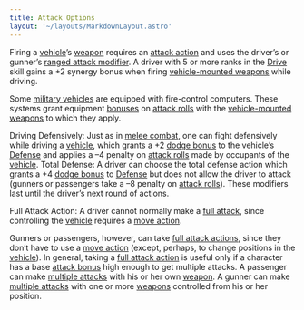 ```yaml
---
title: Attack Options
layout: '~/layouts/MarkdownLayout.astro'
---
```

Firing a [vehicle](/modern.d20.srd/equipment/equipment.vehicles)’s
[weapon](/modern.d20.srd/equipment/military.vehicles) requires an [attack action](/modern.d20.srd/combat/attack.actions) and uses the driver’s or
gunner’s [ranged attack modifier](/modern.d20.srd/combat/attack.bonus). A
driver with 5 or more ranks in the [Drive](/modern.d20.srd/skills/drive) skill
gains a +2 synergy bonus when firing [vehicle-mounted weapons](/modern.d20.srd/equipment/military.vehicles) while driving.

Some [military vehicles](/modern.d20.srd/equipment/military.vehicles) are
equipped with fire-control computers. These systems grant equipment
[bonuses](/modern.d20.srd/combat/attack.bonus) on [attack rolls](/modern.d20.srd/combat/attack.roll) with the [vehicle-mounted weapons](/modern.d20.srd/equipment/military.vehicles) to which they apply.

Driving Defensively: Just as in [melee combat](/modern.d20.srd/combat),
one can fight defensively while driving a
[vehicle](/modern.d20.srd/equipment/equipment.vehicles), which grants a +2
[dodge bonus](/modern.d20.srd/combat/defense) to the vehicle’s
[Defense](/modern.d20.srd/combat/defense) and applies a –4 penalty on [attack rolls](/modern.d20.srd/combat/attack.roll) made by occupants of the
[vehicle](/modern.d20.srd/equipment/military.vehicles). Total Defense: A
driver can choose the total defense action which grants a +4 [dodge bonus](/modern.d20.srd/combat/defense) to
[Defense](/modern.d20.srd/combat/defense) but does not allow the driver to
attack (gunners or passengers take a –8 penalty on [attack rolls](/modern.d20.srd/combat/attack.roll)). These modifiers last until the
driver’s next round of actions.

Full Attack Action: A driver cannot normally make a [full attack](/modern.d20.srd/combat/full.round.actions), since controlling the
[vehicle](/modern.d20.srd/equipment/military.vehicles) requires a [move action](/modern.d20.srd/combat/move.actions).

Gunners or passengers, however, can take [full attack actions](/modern.d20.srd/combat/full.round.actions), since they don’t have to
use a [move action](/modern.d20.srd/combat/move.actions) (except, perhaps, to
change positions in the
[vehicle](/modern.d20.srd/equipment/equipment.vehicles)). In general, taking a
[full attack action](/modern.d20.srd/combat/full.round.actions) is useful only
if a character has a base [attack bonus](/modern.d20.srd/combat/attack.bonus)
high enough to get multiple attacks. A passenger can make [multiple attacks](/modern.d20.srd/combat/full.round.actions) with his or her own
[weapon](/modern.d20.srd/equipment/equipment.weapons). A gunner can make
[multiple attacks](/modern.d20.srd/combat/full.round.actions) with one or more
[weapons](/modern.d20.srd/equipment/equipment.weapons) controlled from his or
her position.

